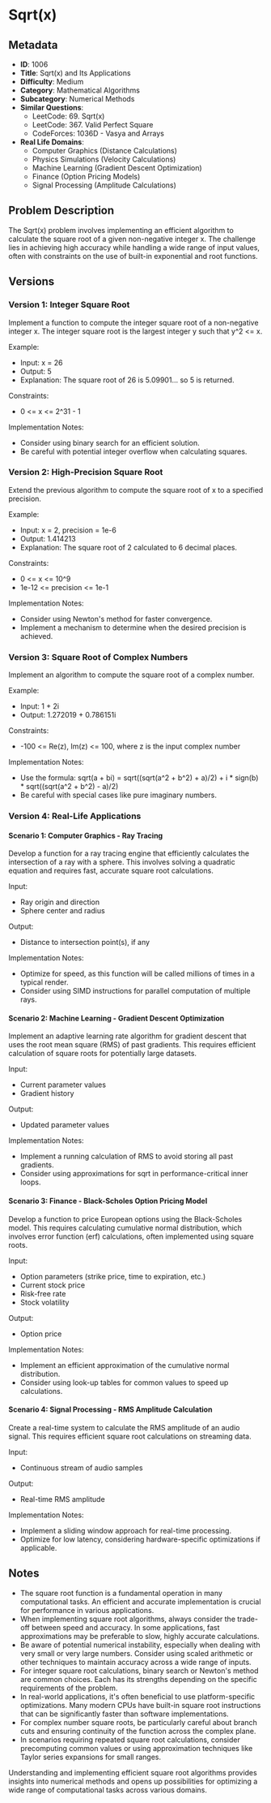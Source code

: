 # Sqrt(x)

## Metadata
- **ID**: 1006
- **Title**: Sqrt(x) and Its Applications
- **Difficulty**: Medium
- **Category**: Mathematical Algorithms
- **Subcategory**: Numerical Methods
- **Similar Questions**: 
  - LeetCode: 69. Sqrt(x)
  - LeetCode: 367. Valid Perfect Square
  - CodeForces: 1036D - Vasya and Arrays
- **Real Life Domains**: 
  - Computer Graphics (Distance Calculations)
  - Physics Simulations (Velocity Calculations)
  - Machine Learning (Gradient Descent Optimization)
  - Finance (Option Pricing Models)
  - Signal Processing (Amplitude Calculations)

## Problem Description

The Sqrt(x) problem involves implementing an efficient algorithm to calculate the square root of a given non-negative integer x. The challenge lies in achieving high accuracy while handling a wide range of input values, often with constraints on the use of built-in exponential and root functions.

## Versions

### Version 1: Integer Square Root

Implement a function to compute the integer square root of a non-negative integer x. The integer square root is the largest integer y such that y^2 <= x.

Example:
- Input: x = 26
- Output: 5
- Explanation: The square root of 26 is 5.09901... so 5 is returned.

Constraints:
- 0 <= x <= 2^31 - 1

Implementation Notes:
- Consider using binary search for an efficient solution.
- Be careful with potential integer overflow when calculating squares.

### Version 2: High-Precision Square Root

Extend the previous algorithm to compute the square root of x to a specified precision.

Example:
- Input: x = 2, precision = 1e-6
- Output: 1.414213
- Explanation: The square root of 2 calculated to 6 decimal places.

Constraints:
- 0 <= x <= 10^9
- 1e-12 <= precision <= 1e-1

Implementation Notes:
- Consider using Newton's method for faster convergence.
- Implement a mechanism to determine when the desired precision is achieved.

### Version 3: Square Root of Complex Numbers

Implement an algorithm to compute the square root of a complex number.

Example:
- Input: 1 + 2i
- Output: 1.272019 + 0.786151i

Constraints:
- -100 <= Re(z), Im(z) <= 100, where z is the input complex number

Implementation Notes:
- Use the formula: sqrt(a + bi) = sqrt((sqrt(a^2 + b^2) + a)/2) + i * sign(b) * sqrt((sqrt(a^2 + b^2) - a)/2)
- Be careful with special cases like pure imaginary numbers.

### Version 4: Real-Life Applications

#### Scenario 1: Computer Graphics - Ray Tracing

Develop a function for a ray tracing engine that efficiently calculates the intersection of a ray with a sphere. This involves solving a quadratic equation and requires fast, accurate square root calculations.

Input:
- Ray origin and direction
- Sphere center and radius

Output: 
- Distance to intersection point(s), if any

Implementation Notes:
- Optimize for speed, as this function will be called millions of times in a typical render.
- Consider using SIMD instructions for parallel computation of multiple rays.

#### Scenario 2: Machine Learning - Gradient Descent Optimization

Implement an adaptive learning rate algorithm for gradient descent that uses the root mean square (RMS) of past gradients. This requires efficient calculation of square roots for potentially large datasets.

Input:
- Current parameter values
- Gradient history

Output:
- Updated parameter values

Implementation Notes:
- Implement a running calculation of RMS to avoid storing all past gradients.
- Consider using approximations for sqrt in performance-critical inner loops.

#### Scenario 3: Finance - Black-Scholes Option Pricing Model

Develop a function to price European options using the Black-Scholes model. This requires calculating cumulative normal distribution, which involves error function (erf) calculations, often implemented using square roots.

Input:
- Option parameters (strike price, time to expiration, etc.)
- Current stock price
- Risk-free rate
- Stock volatility

Output:
- Option price

Implementation Notes:
- Implement an efficient approximation of the cumulative normal distribution.
- Consider using look-up tables for common values to speed up calculations.

#### Scenario 4: Signal Processing - RMS Amplitude Calculation

Create a real-time system to calculate the RMS amplitude of an audio signal. This requires efficient square root calculations on streaming data.

Input:
- Continuous stream of audio samples

Output:
- Real-time RMS amplitude

Implementation Notes:
- Implement a sliding window approach for real-time processing.
- Optimize for low latency, considering hardware-specific optimizations if applicable.

## Notes

- The square root function is a fundamental operation in many computational tasks. An efficient and accurate implementation is crucial for performance in various applications.
- When implementing square root algorithms, always consider the trade-off between speed and accuracy. In some applications, fast approximations may be preferable to slow, highly accurate calculations.
- Be aware of potential numerical instability, especially when dealing with very small or very large numbers. Consider using scaled arithmetic or other techniques to maintain accuracy across a wide range of inputs.
- For integer square root calculations, binary search or Newton's method are common choices. Each has its strengths depending on the specific requirements of the problem.
- In real-world applications, it's often beneficial to use platform-specific optimizations. Many modern CPUs have built-in square root instructions that can be significantly faster than software implementations.
- For complex number square roots, be particularly careful about branch cuts and ensuring continuity of the function across the complex plane.
- In scenarios requiring repeated square root calculations, consider precomputing common values or using approximation techniques like Taylor series expansions for small ranges.

Understanding and implementing efficient square root algorithms provides insights into numerical methods and opens up possibilities for optimizing a wide range of computational tasks across various domains.